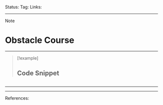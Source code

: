 Status: 
Tag:
Links:

---
> [!note] 
>  # Obstacle Course
















---
> [!example] 
>  ## Code Snippet

```

```

--- 





---
References: